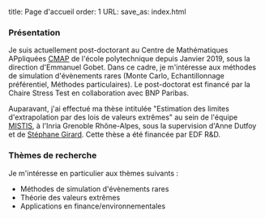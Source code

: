 title: Page d'accueil
order: 1
URL:
save_as: index.html

### **Présentation**

Je suis actuellement post-doctorant au Centre de Mathématiques APpliquées [CMAP](https://portail.polytechnique.edu/cmap/fr) de l'école polytechnique depuis Janvier 2019, sous la direction d'Emmanuel Gobet. Dans ce cadre, je m'intéresse aux méthodes de simulation d'évènements rares (Monte Carlo, Echantillonnage préférentiel, Méthodes particulaires). Le post-doctorat est financé par la Chaire Stress Test en collaboration avec BNP Paribas.

Auparavant, j'ai effectué ma thèse intitulée "Estimation des limites d'extrapolation par des lois de valeurs extrêmes" au sein de l'équipe [MISTIS](https://mistis.inrialpes.fr/), à l'Inria Grenoble Rhône-Alpes, sous la supervision d'Anne Dutfoy et de [Stéphane Girard](http://mistis.inrialpes.fr/people/girard/). Cette thèse a été financée par EDF R&D. 


### **Thèmes de recherche**

Je m'intéresse en particulier aux thèmes suivants :

* Méthodes de simulation d'évènements rares
* Théorie des valeurs extrêmes
* Applications en finance/environnementales
